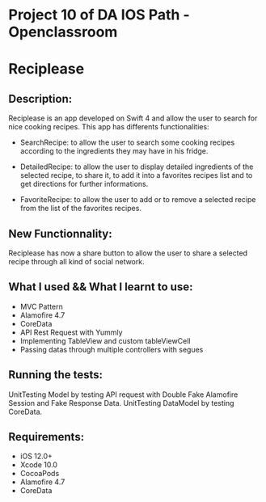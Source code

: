 # Project 10 of DA IOS Path - Openclassroom

# Reciplease

## Description:

Reciplease is an app developed on Swift 4 and allow the user to search for nice cooking recipes. This app has differents functionalities:

- SearchRecipe: to allow the user to search some cooking recipes according to the ingredients they may have in his fridge.

- DetailedRecipe: to allow the user to display detailed ingredients of the selected recipe, to share it, 
to add it into a favorites recipes list and to get directions for further informations.

- FavoriteRecipe: to allow the user to add or to remove a selected recipe from the list of the favorites recipes.


## New Functionnality:

Reciplease has now a share button to allow the user to share a selected recipe through all kind of social network.


## What I used && What I learnt to use:

- MVC Pattern
- Alamofire 4.7
- CoreData
- API Rest Request with Yummly
- Implementing TableView and custom tableViewCell
- Passing datas through multiple controllers with segues
 
 
## Running the tests:

UnitTesting Model by testing API request with Double Fake Alamofire Session and Fake Response Data. 
UnitTesting DataModel by testing CoreData.


## Requirements:

- iOS 12.0+
- Xcode 10.0
- CocoaPods 
- Alamofire 4.7
- CoreData
